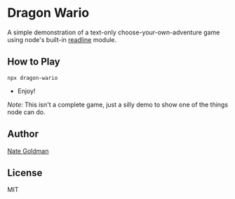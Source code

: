 # Dragon Wario

A simple demonstration of a text-only choose-your-own-adventure game using
node's built-in [readline](http://nodejs.org/api/readline.html) module.

## How to Play

```
npx dragon-wario
```

* Enjoy!

*Note:* This isn't a complete game, just a silly demo to show one of the things node can do.

## Author

[Nate Goldman](http://github.com/ungoldman)

## License

MIT
